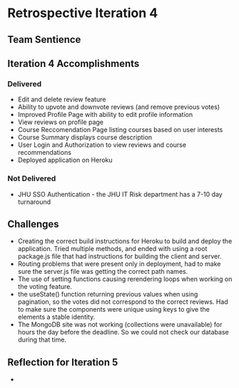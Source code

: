 # Retrospective Iteration 4
## Team Sentience

## __Iteration 4 Accomplishments__
### Delivered
- Edit and delete review feature
- Ability to upvote and downvote reviews (and remove previous votes)
- Improved Profile Page with ability to edit profile information
- View reviews on profile page
- Course Reccomendation Page listing courses based on user interests
- Course Summary displays course description
- User Login and Authorization to view reviews and course recommendations 
- Deployed application on Heroku

### Not Delivered
- JHU SSO Authentication - the JHU IT Risk department has a 7-10 day turnaround

## Challenges
- Creating the correct build instructions for Heroku to build and deploy the application. Tried multiple methods, and ended with using a root package.js file that had instructions for building the client and server.
- Routing problems that were present only in deployment, had to make sure the server.js file was getting the correct path names.
- The use of setting functions causing rerendering loops when working on the voting feature. 
- the useState() function returning previous values when using pagination, so the votes did not correspond to the correct reviews. Had to make sure the components were unique using keys to give the elements a stable identity.
- The MongoDB site was not working (collections were unavailable) for hours the day before the deadline. So we could not check our database during that time. 

## Reflection for Iteration 5
- 
